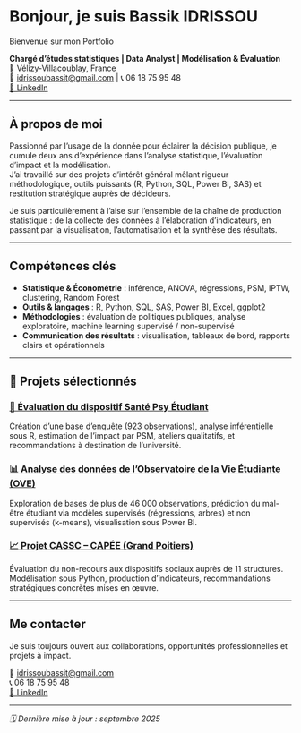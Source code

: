 # Bonjour, je suis Bassik IDRISSOU

Bienvenue sur mon Portfolio

**Chargé d’études statistiques | Data Analyst | Modélisation & Évaluation**  
📍 Vélizy-Villacoublay, France  
📧 idrissoubassit@gmail.com | 📞 06 18 75 95 48  
[🔗 LinkedIn](https://www.linkedin.com/in/abdoul-bassik-idrissou-993298222/)

---

## À propos de moi

Passionné par l’usage de la donnée pour éclairer la décision publique, je cumule deux ans d’expérience dans l’analyse statistique, l’évaluation d’impact et la modélisation.  
J’ai travaillé sur des projets d’intérêt général mêlant rigueur méthodologique, outils puissants (R, Python, SQL, Power BI, SAS) et restitution stratégique auprès de décideurs.

Je suis particulièrement à l’aise sur l’ensemble de la chaîne de production statistique : de la collecte des données à l’élaboration d’indicateurs, en passant par la visualisation, l’automatisation et la synthèse des résultats.

---

## Compétences clés

- **Statistique & Économétrie** : inférence, ANOVA, régressions, PSM, IPTW, clustering, Random Forest
- **Outils & langages** : R, Python, SQL, SAS, Power BI, Excel, ggplot2
- **Méthodologies** : évaluation de politiques publiques, analyse exploratoire, machine learning supervisé / non-supervisé
- **Communication des résultats** : visualisation, tableaux de bord, rapports clairs et opérationnels

---

## 🚀 Projets sélectionnés

### [📘 Évaluation du dispositif Santé Psy Étudiant](https://github.com/bassik-idrissou/sante-psy-etudiant)
Création d’une base d’enquête (923 observations), analyse inférentielle sous R, estimation de l’impact par PSM, ateliers qualitatifs, et recommandations à destination de l’université.

### [📊 Analyse des données de l’Observatoire de la Vie Étudiante (OVE)](https://github.com/bassik-idrissou/analyse-OVE-etudiants)
Exploration de bases de plus de 46 000 observations, prédiction du mal-être étudiant via modèles supervisés (régressions, arbres) et non supervisés (k-means), visualisation sous Power BI.

### [📈 Projet CASSC – CAPÉE (Grand Poitiers)](https://github.com/bassik-idrissou/evaluation-CASSC)
Évaluation du non-recours aux dispositifs sociaux auprès de 11 structures. Modélisation sous Python, production d’indicateurs, recommandations stratégiques concrètes mises en œuvre.

---

## Me contacter

Je suis toujours ouvert aux collaborations, opportunités professionnelles et projets à impact.

📧 idrissoubassit@gmail.com  
📞 06 18 75 95 48  
[🔗 LinkedIn](https://www.linkedin.com/in/abdoul-bassik-idrissou-993298222/)

---

_🗓️ Dernière mise à jour : septembre 2025_
